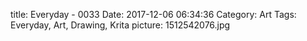 title: Everyday - 0033
Date: 2017-12-06 06:34:36
Category: Art
Tags: Everyday, Art, Drawing, Krita
picture: 1512542076.jpg
